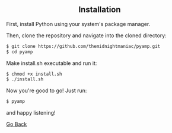 <h2 align="center">Installation</h2>

First, install Python using your system's package manager. <br>

Then, clone the repository and navigate into the cloned directory:<br>
``` Bash
$ git clone https://github.com/themidnightmaniac/pyamp.git
$ cd pyamp
```
Make install.sh executable and run it:
``` Bash
$ chmod +x install.sh
$ ./install.sh
```
Now you're good to go! Just run:
``` Bash
$ pyamp
```
and happy listening!

[Go Back](../README.md)